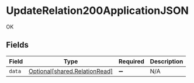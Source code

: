 # UpdateRelation200ApplicationJSON

OK


## Fields

| Field                                                                | Type                                                                 | Required                                                             | Description                                                          |
| -------------------------------------------------------------------- | -------------------------------------------------------------------- | -------------------------------------------------------------------- | -------------------------------------------------------------------- |
| `data`                                                               | [Optional[shared.RelationRead]](../../models/shared/relationread.md) | :heavy_minus_sign:                                                   | N/A                                                                  |